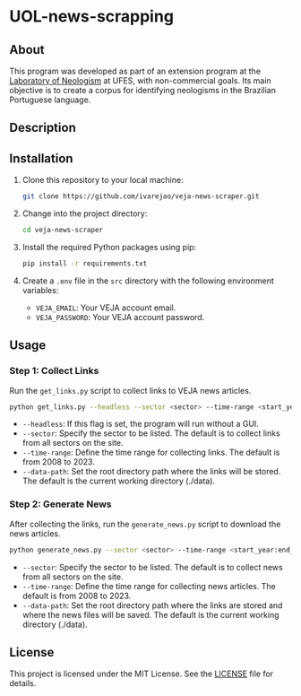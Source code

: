 # UOL-news-scrapping

## About

This program was developed as part of an extension program at the [Laboratory of Neologism](https://www.neoscopio.com.br/) at UFES, with non-commercial goals. Its main objective is to create a corpus for identifying neologisms in the Brazilian Portuguese language.

## Description



## Installation

1. Clone this repository to your local machine:
   ```bash
   git clone https://github.com/ivarejao/veja-news-scraper.git
   ```

2. Change into the project directory:
   ```bash
   cd veja-news-scraper
   ```

3. Install the required Python packages using pip:
   ```bash
   pip install -r requirements.txt
   ```

4. Create a `.env` file in the `src` directory with the following environment variables:
   - `VEJA_EMAIL`: Your VEJA account email.
   - `VEJA_PASSWORD`: Your VEJA account password.

## Usage

### Step 1: Collect Links

Run the `get_links.py` script to collect links to VEJA news articles.

```bash
python get_links.py --headless --sector <sector> --time-range <start_year,end_year> --data-path <data_directory>
```

- `--headless`: If this flag is set, the program will run without a GUI.
- `--sector`: Specify the sector to be listed. The default is to collect links from all sectors on the site.
- `--time-range`: Define the time range for collecting links. The default is from 2008 to 2023.
- `--data-path`: Set the root directory path where the links will be stored. The default is the current working directory (./data).

### Step 2: Generate News

After collecting the links, run the `generate_news.py` script to download the news articles.

```bash
python generate_news.py --sector <sector> --time-range <start_year:end_year> --data-path <data_directory>
```

- `--sector`: Specify the sector to be listed. The default is to collect news from all sectors on the site.
- `--time-range`: Define the time range for collecting news articles. The default is from 2008 to 2023.
- `--data-path`: Set the root directory path where the links are stored and where the news files will be saved. The default is the current working directory (./data).

## License

This project is licensed under the MIT License. See the [LICENSE](LICENSE) file for details.
